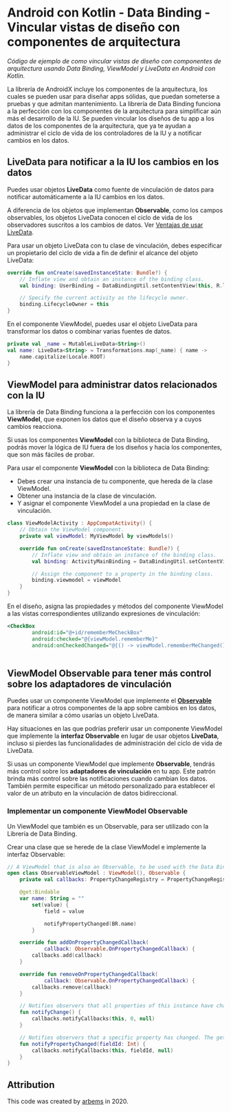 # Android con Kotlin - Data Binding - Vincular vistas de diseño con componentes de arquitectura

*Código de ejemplo de como vincular vistas de diseño con componentes de arquitectura usando Data Binding, ViewModel y LiveData en Android con Kotlin.*

La librería de AndroidX incluye los componentes de la arquitectura, los cuales se pueden usar para diseñar apps sólidas, que puedan someterse a pruebas y que admitan mantenimiento. La librería de Data Binding funciona a la perfección con los componentes de la arquitectura para simplificar aún más el desarrollo de la IU. Se pueden vincular los diseños de tu app a los datos de los componentes de la arquitectura, que ya te ayudan a administrar el ciclo de vida de los controladores de la IU y a notificar cambios en los datos.

## LiveData para notificar a la IU los cambios en los datos

Puedes usar objetos **LiveData** como fuente de vinculación de datos para notificar automáticamente a la IU cambios en los datos.

A diferencia de los objetos que implementan **Observable**, como los campos observables, los objetos LiveData conocen el ciclo de vida de los observadores suscritos a los cambios de datos. Ver [Ventajas de usar LiveData](https://github.com/arbems/Android-with-Kotlin-Architecture-Components/tree/master/LiveData).

Para usar un objeto LiveData con tu clase de vinculación, debes especificar un propietario del ciclo de vida a fin de definir el alcance del objeto LiveData:

```kotlin
override fun onCreate(savedInstanceState: Bundle?) {
    // Inflate view and obtain an instance of the binding class.
    val binding: UserBinding = DataBindingUtil.setContentView(this, R.layout.activity_main)

    // Specify the current activity as the lifecycle owner.
    binding.LifecycleOwner = this
}
```

En el componente ViewModel, puedes usar el objeto LiveData para transformar los datos o combinar varias fuentes de datos.

```kotlin
private val _name = MutableLiveData<String>()
val name: LiveData<String> = Transformations.map(_name) { name ->
    name.capitalize(Locale.ROOT)
}
```

## ViewModel para administrar datos relacionados con la IU

La librería de Data Binding funciona a la perfección con los componentes **ViewModel**, que exponen los datos que el diseño observa y a cuyos cambios reacciona. 

Si usas los componentes **ViewModel** con la biblioteca de Data Binding, podrás mover la lógica de IU fuera de los diseños y hacia los componentes, que son más fáciles de probar. 

Para usar el componente **ViewModel** con la biblioteca de Data Binding:
* Debes crear una instancia de tu componente, que hereda de la clase ViewModel.
* Obtener una instancia de la clase de vinculación.
* Y asignar el componente ViewModel a una propiedad en la clase de vinculación.

```kotlin
class ViewModelActivity : AppCompatActivity() {
    // Obtain the ViewModel component.
    private val viewModel: MyViewModel by viewModels()

    override fun onCreate(savedInstanceState: Bundle?) {
        // Inflate view and obtain an instance of the binding class.
        val binding: ActivityMainBinding = DataBindingUtil.setContentView(this, R.layout.user)

        // Assign the component to a property in the binding class.
        binding.viewmodel = viewModel
    }
}
```

En el diseño, asigna las propiedades y métodos del componente ViewModel a las vistas correspondientes utilizando expresiones de vinculación:

```xml
<CheckBox
        android:id="@+id/rememberMeCheckBox"
        android:checked="@{viewModel.rememberMe}"
        android:onCheckedChanged="@{() -> viewModel.rememberMeChanged()}" />
    
```


## ViewModel Observable para tener más control sobre los adaptadores de vinculación

Puedes usar un componente ViewModel que implemente el [**Observable**](https://developer.android.com/reference/android/databinding/Observable) para notificar a otros componentes de la app sobre cambios en los datos, de manera similar a cómo usarías un objeto LiveData.

Hay situaciones en las que podrías preferir usar un componente ViewModel que implemente la **interfaz Observable** en lugar de usar objetos **LiveData**, incluso si pierdes las funcionalidades de administración del ciclo de vida de LiveData.

Si usas un componente ViewModel que implemente **Observable**, tendrás más control sobre los **adaptadores de vinculación** en tu app. Este patrón brinda más control sobre las notificaciones cuando cambian los datos. También permite especificar un método personalizado para establecer el valor de un atributo en la vinculación de datos bidireccional.

### Implementar un componente ViewModel Observable

Un ViewModel que también es un Observable, para ser utilizado con la Librería de Data Binding.

Crear una clase que se herede de la clase ViewModel e implemente la interfaz Observable:

```kotlin
// A ViewModel that is also an Observable, to be used with the Data Binding Library.
open class ObservableViewModel : ViewModel(), Observable {
    private val callbacks: PropertyChangeRegistry = PropertyChangeRegistry()

    @get:Bindable
    var name: String = ""
        set(value) {
            field = value

            notifyPropertyChanged(BR.name)
        }

    override fun addOnPropertyChangedCallback(
            callback: Observable.OnPropertyChangedCallback) {
        callbacks.add(callback)
    }

    override fun removeOnPropertyChangedCallback(
            callback: Observable.OnPropertyChangedCallback) {
        callbacks.remove(callback)
    }

    // Notifies observers that all properties of this instance have changed.
    fun notifyChange() {
        callbacks.notifyCallbacks(this, 0, null)
    }

    // Notifies observers that a specific property has changed. The getter for the property that changes should be marked with the @Bindable annotation to generate a field in the BR class to be used as the fieldId parameter.
    fun notifyPropertyChanged(fieldId: Int) {
        callbacks.notifyCallbacks(this, fieldId, null)
    }
}
```

## Attribution

This code was created by [arbems](https://github.com/arbems) in 2020.